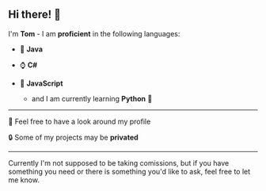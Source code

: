## Hi there! 👋
I'm __Tom__ - I am __proficient__ in the following languages:


  - 🍵 **Java**
  
  - ⌚ **C#**

  - 📃 **JavaScript**

  
     - and I am currently learning **Python** 🐍

  ---

🔭 Feel free to have a look around my profile

🔒 Some of my projects may be **privated**

  ---
Currently I'm not supposed to be taking comissions, but if you have something you need or there is something you'd like to ask, feel free to let me know.


<!--
**tom125813/tom125813** is a ✨ _special_ ✨ repository because its `README.md` (this file) appears on your GitHub profile.

Here are some ideas to get you started:

- 🔭 I’m currently working on ...
- 🌱 I’m currently learning ...
- 👯 I’m looking to collaborate on ...
- 🤔 I’m looking for help with ...
- 💬 Ask me about ...
- 📫 How to reach me: ...
- 😄 Pronouns: ...
- ⚡ Fun fact: ...
-->
